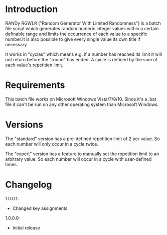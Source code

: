 # Introduction

RANDy RGWLR ("Random Generator With Limited Randomness") is a batch file script which 
generates random numeric integer values within a certain definable range and limits the 
occurrence of each value to a specific number.It is also possible to give every single 
value its own title if necessary.

It works in "cycles" which means e.g. if a number has reached its limit it will not 
return before the "round" has ended. A cycle is defined by the sum of each value's 
repetition limit.

# Requirements

This batch file works on Microsoft Windows Vista/7/8/10.
Since it's a .bat file it can't be run on any other operating system than Microsoft Windows.

# Versions

The "standard" version has a pre-defined repetition limit of 2 per value. So each number
will only occur in a cycle twice.

The "expert" version has a feature to manually set the repetition limit to an arbitrary
value. So each number will occur in a cycle with user-defined times.

# Changelog

1.0.0.1:
- Changed key assignments

1.0.0.0:
- Initial release
